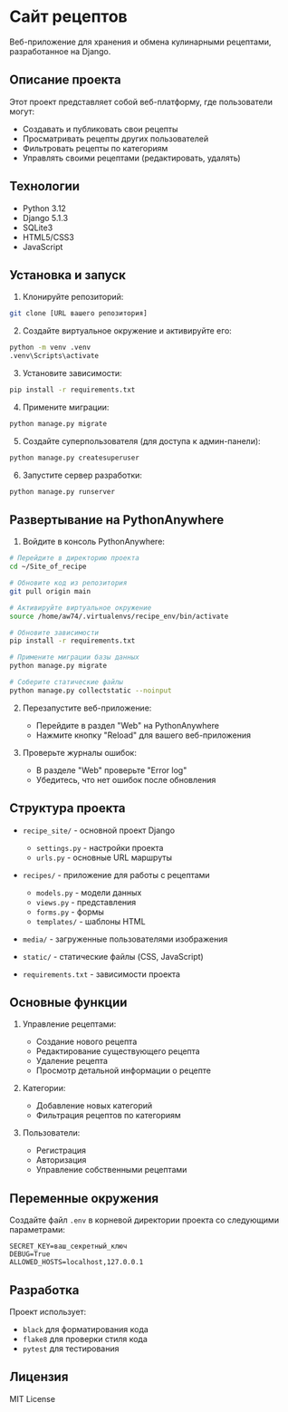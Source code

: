 # Сайт рецептов

Веб-приложение для хранения и обмена кулинарными рецептами, разработанное на Django.

## Описание проекта

Этот проект представляет собой веб-платформу, где пользователи могут:
- Создавать и публиковать свои рецепты
- Просматривать рецепты других пользователей
- Фильтровать рецепты по категориям
- Управлять своими рецептами (редактировать, удалять)

## Технологии

- Python 3.12
- Django 5.1.3
- SQLite3
- HTML5/CSS3
- JavaScript

## Установка и запуск

1. Клонируйте репозиторий:
```bash
git clone [URL вашего репозитория]
```

2. Создайте виртуальное окружение и активируйте его:
```bash
python -m venv .venv
.venv\Scripts\activate
```

3. Установите зависимости:
```bash
pip install -r requirements.txt
```

4. Примените миграции:
```bash
python manage.py migrate
```

5. Создайте суперпользователя (для доступа к админ-панели):
```bash
python manage.py createsuperuser
```

6. Запустите сервер разработки:
```bash
python manage.py runserver
```

## Развертывание на PythonAnywhere

1. Войдите в консоль PythonAnywhere:
```bash
# Перейдите в директорию проекта
cd ~/Site_of_recipe

# Обновите код из репозитория
git pull origin main

# Активируйте виртуальное окружение
source /home/aw74/.virtualenvs/recipe_env/bin/activate

# Обновите зависимости
pip install -r requirements.txt

# Примените миграции базы данных
python manage.py migrate

# Соберите статические файлы
python manage.py collectstatic --noinput
```

2. Перезапустите веб-приложение:
   - Перейдите в раздел "Web" на PythonAnywhere
   - Нажмите кнопку "Reload" для вашего веб-приложения

3. Проверьте журналы ошибок:
   - В разделе "Web" проверьте "Error log"
   - Убедитесь, что нет ошибок после обновления

## Структура проекта

- `recipe_site/` - основной проект Django
  - `settings.py` - настройки проекта
  - `urls.py` - основные URL маршруты
  
- `recipes/` - приложение для работы с рецептами
  - `models.py` - модели данных
  - `views.py` - представления
  - `forms.py` - формы
  - `templates/` - шаблоны HTML
  
- `media/` - загруженные пользователями изображения
- `static/` - статические файлы (CSS, JavaScript)
- `requirements.txt` - зависимости проекта

## Основные функции

1. Управление рецептами:
   - Создание нового рецепта
   - Редактирование существующего рецепта
   - Удаление рецепта
   - Просмотр детальной информации о рецепте

2. Категории:
   - Добавление новых категорий
   - Фильтрация рецептов по категориям

3. Пользователи:
   - Регистрация
   - Авторизация
   - Управление собственными рецептами

## Переменные окружения

Создайте файл `.env` в корневой директории проекта со следующими параметрами:

```
SECRET_KEY=ваш_секретный_ключ
DEBUG=True
ALLOWED_HOSTS=localhost,127.0.0.1
```

## Разработка

Проект использует:
- `black` для форматирования кода
- `flake8` для проверки стиля кода
- `pytest` для тестирования

## Лицензия

MIT License
